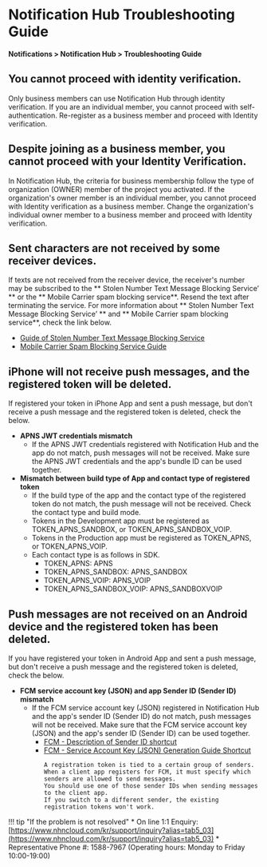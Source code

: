 <style>
.page__rnb .lst_rnb_item .rnb_item:first-of-type a {
    display: inline !important;
}
</style>
<h1>Notification Hub Troubleshooting Guide</h1>

**Notifications > Notification Hub > Troubleshooting Guide**

<span id="sms-delivery-failure"></span>

## You cannot proceed with identity verification.

Only business members can use Notification Hub through identity verification. If you are an individual member, you cannot proceed with self-authentication. Re-register as a business member and proceed with Identity verification.

## Despite joining as a business member, you cannot proceed with your Identity Verification.

In Notification Hub, the criteria for business membership follow the type of organization (OWNER) member of the project you activated. If the organization's owner member is an individual member, you cannot proceed with Identity verification as a business member. Change the organization's individual owner member to a business member and proceed with Identity verification.

## Sent characters are not received by some receiver devices.

If texts are not received from the receiver device, the receiver's number may be subscribed to the ** Stolen Number Text Message Blocking Service’ ** or the ** Mobile Carrier spam blocking service**. Resend the text after terminating the service. For more information about ** Stolen Number Text Message Blocking Service’ ** and ** Mobile Carrier spam blocking service**, check the link below.

* [Guide of Stolen Number Text Message Blocking Service](service-policy-and-precondition/2-sms#about-phone-scam-blocking-services)
* [Mobile Carrier Spam Blocking Service Guide](service-policy-and-precondition/2-sms#about-phone-scam-blocking-services)

## iPhone will not receive push messages, and the registered token will be deleted.

If registered your token in iPhone App and sent a push message, but don't receive a push message and the registered token is deleted, check the below.

* **APNS JWT credentials mismatch**
  * If the APNS JWT credentials registered with Notification Hub and the app do not match, push messages will not be received. Make sure the APNS JWT credentials and the app's bundle ID can be used together.
* **Mismatch between build type of App and contact type of registered token**
  * If the build type of the app and the contact type of the registered token do not match, the push message will not be received. Check the contact type and build mode.
  * Tokens in the Development app must be registered as TOKEN_APNS_SANDBOX, or TOKEN_APNS_SANDBOX_VOIP.
  * Tokens in the Production app must be registered as TOKEN_APNS, or TOKEN_APNS_VOIP.
  * Each contact type is as follows in SDK.
    * TOKEN_APNS: APNS
    * TOKEN_APNS_SANDBOX: APNS_SANDBOX
    * TOKEN_APNS_VOIP: APNS_VOIP
    * TOKEN_APNS_SANDBOX_VOIP: APNS_SANDBOXVOIP

## Push messages are not received on an Android device and the registered token has been deleted.
  
If you have registered your token in Android App and sent a push message, but don't receive a push message and the registered token is deleted, check the below.

* **FCM service account key (JSON) and app Sender ID (Sender ID) mismatch**
  * If the FCM service account key (JSON) registered in Notification Hub and the app's sender ID (Sender ID) do not match, push messages will not be received. Make sure that the FCM service account key (JSON) and the app's sender ID (Sender ID) can be used together.
    * [FCM - Description of Sender ID shortcut](https://firebase.google.com/docs/cloud-messaging/concept-options#credentials)
    * [FCM - Service Account Key (JSON) Generation Guide Shortcut](https://firebase.google.com/docs/cloud-messaging/http-server-ref)
        ```
        A registration token is tied to a certain group of senders.  
        When a client app registers for FCM, it must specify which senders are allowed to send messages.  
        You should use one of those sender IDs when sending messages to the client app.  
        If you switch to a different sender, the existing registration tokens won't work.
        ```


!!! tip "If the problem is not resolved" 
    * On line 1:1 Enquiry: [https://www.nhncloud.com/kr/support/inquiry?alias=tab5_03](https://www.nhncloud.com/kr/support/inquiry?alias=tab5_03) 
    * Representative Phone #: 1588-7967 (Operating hours: Monday to Friday 10:00-19:00)